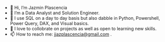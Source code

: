 - 👋 Hi, I’m Jazmin Plascencia
- 👀 I’m a Data Analyst and Solution Engineer.
- 🌱 I use SQL on a day to day basis but also dabble in Python, Powershell, Power Query, DAX, and Visual basics.
- 💞️ I love to collobrate on projects as well as open to learning new skills.
- 📫 How to reach me: jjazplascencia@gmail.com .

<!---
jjazminp/jjazminp is a ✨ special ✨ repository because its `README.md` (this file) appears on your GitHub profile.
You can click the Preview link to take a look at your changes.
--->
